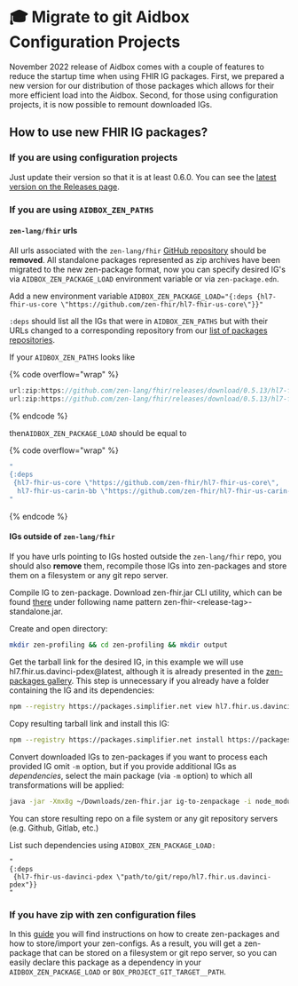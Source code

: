 # 🎓 Migrate to git Aidbox Configuration Projects

November 2022 release of Aidbox comes with a couple of features to reduce the startup time when using FHIR IG packages. First, we prepared a new version for our distribution of those packages which allows for their more efficient load into the Aidbox. Second, for those using configuration projects, it is now possible to remount downloaded IGs.

## How to use new FHIR IG packages?

### If you are using configuration projects

Just update their version so that it is at least 0.6.0. You can see the [latest version on the Releases page](https://github.com/zen-lang/fhir/releases).

### If you are using `AIDBOX_ZEN_PATHS`

#### `zen-lang/fhir` urls

All urls associated with the `zen-lang/fhir` [GitHub repository](https://github.com/zen-lang/fhir) should be **removed**. All standalone packages represented as zip archives have been migrated to the new zen-package format, now you can specify desired IG's via `AIDBOX_ZEN_PACKAGE_LOAD` environment variable or via `zen-package.edn`.&#x20;

Add a new environment variable `AIDBOX_ZEN_PACKAGE_LOAD="{:deps {hl7-fhir-us-core \"https://github.com/zen-fhir/hl7-fhir-us-core\"}}"`

`:deps` should list all the IGs that were in `AIDBOX_ZEN_PATHS` but with their URLs changed to a corresponding repository from our [list of packages repositories](https://github.com/orgs/zen-fhir/repositories).

If your `AIDBOX_ZEN_PATHS` looks like

{% code overflow="wrap" %}
```javascript
url:zip:https://github.com/zen-lang/fhir/releases/download/0.5.13/hl7-fhir-us-core.zip,
url:zip:https://github.com/zen-lang/fhir/releases/download/0.5.13/hl7-fhir-us-carin-bb.zip
```
{% endcode %}

then`AIDBOX_ZEN_PACKAGE_LOAD` should be equal to

{% code overflow="wrap" %}
```clojure
"
{:deps
 {hl7-fhir-us-core \"https://github.com/zen-fhir/hl7-fhir-us-core\",
  hl7-fhir-us-carin-bb \"https://github.com/zen-fhir/hl7-fhir-us-carin-bb\"}}
"
```
{% endcode %}

#### IGs outside of `zen-lang/fhir`

If you have urls pointing to IGs hosted outside the `zen-lang/fhir` repo, you should also **remove** them, recompile those IGs into zen-packages and store them on a filesystem or any git repo server.

Compile IG to zen-package. Download zen-fhir.jar CLI utility, which can be found [there](https://github.com/zen-lang/fhir/releases/latest) under following name pattern zen-fhir-\<release-tag>-standalone.jar.

Create and open directory:

```bash
mkdir zen-profiling && cd zen-profiling && mkdir output
```

Get the tarball link for the desired IG, in this example we will use hl7.fhir.us.davinci-pdex@latest, although it is already presented in the [zen-packages gallery](https://github.com/zen-fhir). This step is unnecessary if you already have a folder containing the IG and its dependencies:

```bash
npm --registry https://packages.simplifier.net view hl7.fhir.us.davinci-pdex@latest
```

Copy resulting tarball link and install this IG:

```bash
npm --registry https://packages.simplifier.net install https://packages.simplifier.net/hl7.fhir.us.davinci-pdex/2.0.0-ballot
```

Convert downloaded IGs to zen-packages if you want to process each provided IG omit `-m` option, but if you provide additional IGs as _dependencies_, select the main package (via `-m` option) to which all transformations will be applied:

```bash
java -jar -Xmx8g ~/Downloads/zen-fhir.jar ig-to-zenpackage -i node_modules -o output -m hl7.fhir.us.davinci-pdex
```

You can store resulting repo on a file system or any git repository servers (e.g. Github, Gitlab, etc.)

List such dependencies using `AIDBOX_ZEN_PACKAGE_LOAD:`

```
"
{:deps
 {hl7-fhir-us-davinci-pdex \"path/to/git/repo/hl7.fhir.us.davinci-pdex"}}
"
```

### If you have zip with zen configuration files

In this [guide](setting-up-a-configuration-project.md) you will find instructions on how to create zen-packages and how to store/import your zen-configs. As a result, you will get a zen-package that can be stored on a filesystem or git repo server, so you can easily declare this package as a dependency in your `AIDBOX_ZEN_PACKAGE_LOAD` or `BOX_PROJECT_GIT_TARGET__PATH`.
